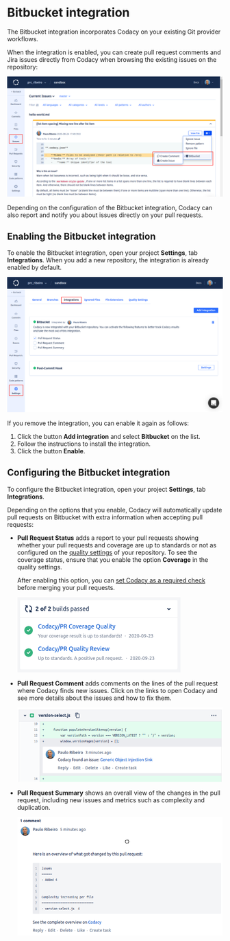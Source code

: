 # Bitbucket integration

The Bitbucket integration incorporates Codacy on your existing Git provider workflows.

When the integration is enabled, you can create pull request comments and Jira issues directly from Codacy when browsing the existing issues on the repository:

![Bitbucket integration for issues](images/bitbucket-integration-issues.png)

Depending on the configuration of the Bitbucket integration, Codacy can also report and notify you about issues directly on your pull requests.

## Enabling the Bitbucket integration

To enable the Bitbucket integration, open your project **Settings**, tab **Integrations**. When you add a new repository, the integration is already enabled by default.

![Bitbucket integration](images/bitbucket-integration.png)

If you remove the integration, you can enable it again as follows:

1.  Click the button **Add integration** and select **Bitbucket** on the list.
1.  Follow the instructions to install the integration.
1.  Click the button **Enable**.

<!-- TODO Check this for every Git provider

After installing the integration for a repository, it has to be enabled by a user with repository access on Bitbucket.

For private repositories, this user will by default become the Bitbucket user that Codacy will use to comment and create issues on Bitbucket. For public repositories, comments made by Codacy will appear as coming from codacy-bot.
-->

## Configuring the Bitbucket integration

To configure the Bitbucket integration, open your project **Settings**, tab **Integrations**.

Depending on the options that you enable, Codacy will automatically update pull requests on Bitbucket with extra information when accepting pull requests:

-   **Pull Request Status** adds a report to your pull requests showing whether your pull requests and coverage are up to standards or not as configured on the [quality settings](../../repositories/quality-settings.md) of your repository. To see the coverage status, ensure that you enable the option **Coverage** in the quality settings. 

    After enabling this option, you can [set Codacy as a required check](../../faq/repositories/how-do-i-set-codacy-as-a-required-check-to-merge-prs.md#bitbucket) before merging your pull requests.

    ![Pull request status on Bitbucket](images/bitbucket-integration-pr-status.png)

-   **Pull Request Comment** adds comments on the lines of the pull request where Codacy finds new issues. Click on the links to open Codacy and see more details about the issues and how to fix them.

    ![Pull request comment on Bitbucket](images/bitbucket-integration-pr-comment.png)

-   **Pull Request Summary** shows an overall view of the changes in the pull request, including new issues and metrics such as complexity and duplication.

    ![Pull request summary on Bitbucket](images/bitbucket-integration-pr-summary.png)
